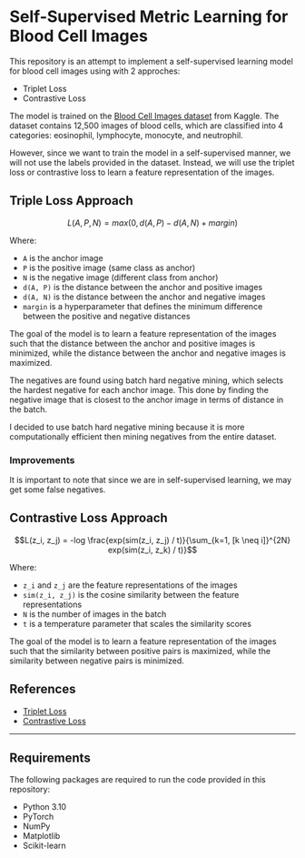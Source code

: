 # Self-Supervised Metric Learning for Blood Cell Images

This repository is an attempt to implement a self-supervised learning model for blood cell images using with 2 approches:
- Triplet Loss
- Contrastive Loss

The model is trained on the [Blood Cell Images dataset](https://www.kaggle.com/paultimothymooney/blood-cells) from Kaggle. 
The dataset contains 12,500 images of blood cells, which are classified into 4 categories: eosinophil, lymphocyte, monocyte, and neutrophil.

However, since we want to train the model in a self-supervised manner, we will not use the labels provided in the dataset. 
Instead, we will use the triplet loss or contrastive loss to learn a feature representation of the images.

## Triple Loss Approach

```math
L(A, P, N) = max(0, d(A, P) - d(A, N) + margin)
```

Where:
- `A` is the anchor image
- `P` is the positive image (same class as anchor)
- `N` is the negative image (different class from anchor)
- `d(A, P)` is the distance between the anchor and positive images
- `d(A, N)` is the distance between the anchor and negative images
- `margin` is a hyperparameter that defines the minimum difference between the positive and negative distances

The goal of the model is to learn a feature representation of the images such that the distance between the anchor and positive images is minimized, while the distance between the anchor and negative images is maximized.

The negatives are found using batch hard negative mining, which selects the hardest negative for each anchor image.
This done by finding the negative image that is closest to the anchor image in terms of distance in the batch.

I decided to use batch hard negative mining because it is more computationally efficient then mining negatives from the entire dataset.

### Improvements
It is important to note that since we are in self-supervised learning, we may get some false negatives.


## Contrastive Loss Approach

```math
L(z_i, z_j) = -log \frac{exp(sim(z_i, z_j) / t)}{\sum_{k=1, [k \neq i]}^{2N} exp(sim(z_i, z_k) / t)}
```
Where:
- `z_i` and `z_j` are the feature representations of the images
- `sim(z_i, z_j)` is the cosine similarity between the feature representations
- `N` is the number of images in the batch
- `t` is a temperature parameter that scales the similarity scores

The goal of the model is to learn a feature representation of the images such that the similarity between positive pairs is maximized, while the similarity between negative pairs is minimized.

## References

- [Triplet Loss](https://arxiv.org/abs/1503.03832)
- [Contrastive Loss](https://arxiv.org/abs/2002.05709)

---

## Requirements

The following packages are required to run the code provided in this repository:

- Python 3.10
- PyTorch
- NumPy
- Matplotlib
- Scikit-learn